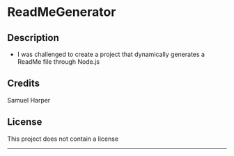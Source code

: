 # ReadMeGenerator

## Description

- I was challenged to create a project that dynamically generates a ReadMe file through Node.js

## Credits

Samuel Harper

## License

This project does not contain a license

---
